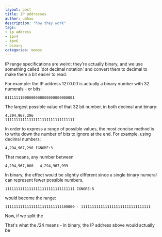 ```yaml
---
layout: post
title: IP addresses
author: umhau
description: "how they work"
tags: 
- ip address
- ipv4
- ipv6
- binary
categories: memos
---
```


IP range specifications are weird; they're actually binary, and we use something called 'dot decimal notation' and convert them to decimal to make them a bit easier to read. 

For example: the IP address 127.0.0.1 is actually a binary number with 32 numerals - or bits:
```
01111111000000000000000000000001
```
The largest possible value of that 32 bit number, in both decimal and binary:
```
4,294,967,296
11111111111111111111111111111111
```
In order to express a range of possible values, the most concise method is to write down the number of bits to ignore at the end. For example, using decimal numbers:
```
4,294,967,296 IGNORE:3
```
That means, any number between
```
4,294,967,000 - 4,294,967,999
```
In binary, the effect would be slightly different since a single binary numeral can represent fewer possible numbers.

```
11111111111111111111111111111111 IGNORE:5
```
would become the range:
```
11111111111111111111111111100000 - 11111111111111111111111111111111
```
Now, if we split the 


 That's what the /24 means - in binary, the IP address above would actually be 
```
